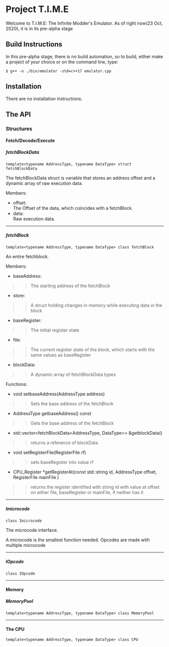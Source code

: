 # Project T.I.M.E

Welcome to T.I.M.E: The Infinite Modder's Emulator. As of right now(23 Oct, 2020), it is in its pre-alpha stage

## Build Instructions

In this pre-alpha stage, there is no build automation, so to build, either make a project of your choice or on the command line, type:

`$ g++ -o ./bin/emulator -std=c++17 emulator.cpp`

## Installation

There are no installation instructions.

## The API
### Structures
#### Fetch/Decode/Execute
##### fetchBlockData
`template<typename AddressType, typename DataType> struct fetchBlockData`

The fetchBlockData struct is variable that stores an address offset and a dynamic array of raw execution data.

Members:

- offset:<br>
The Offset of the data, which coincides with a fetchBlock.
- data:<br>
Raw execution data.

---

##### fetchBlock
`template<typename AddressType, typename DataType> class fetchBlock`

An entire fetchblock.

Members:
- baseAddress:<br>
> > The starting address of the fetchBlock
- store:<br>
> > A struct holding changes in memory while executing data in the block
- baseRegister:<br>
> > The initial register state
- file:<br>
> > The current register state of the block, which starts with the same values as baseRegister
- blockData:<br>
> > A dynamic array of fetchBlockData types

Functions:
- void setbaseAddress(AddressType address)<br>
> > Sets the base address of the fetchBlock
- AddressType getbaseAddress() const<br>
> > Gets the base address of the fetchBlock
- std::vector<fetchBlockData<AddressType, DataType>> &getblockData()<br>
> > returns a reference of blockData
- void setRegisterFile(RegisterFile<AddressType> rf)<br>
> > sets baseRegister into value rf
- CPU_Register<AddressType> \*getRegisterAt(const std::string id, AddressType offset, RegisterFile<AddressType> mainFile )
> > returns the register identified with string id with value at offset on either file, baseRegister or mainFile, if neither has it
---

##### Imicrocode
`class Imicrocode`

The microcode interface.

A microcode is the smallest function needed. Opcodes are made with multiple microcode

---

##### IOpcode
`class IOpcode`

---

#### Memory
##### MemoryPool
`template<typename AddressType, typename DataType> class MemoryPool`

---

#### The CPU
`template<typename AddressType, typename DataType> class CPU`
